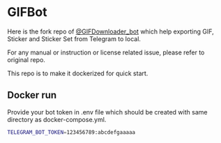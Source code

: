 # GIFBot

Here is the fork repo of [@GIFDownloader_bot](https://t.me/GIFDownloader_bot) which help exporting GIF, Sticker and Sticker Set from Telegram to local. 

For any manual or instruction or license related issue, please refer to original repo.

This repo is to make it dockerized for quick start.

## Docker run

Provide your bot token in .env file which should be created with same directory as docker-compose.yml.

``` bash
TELEGRAM_BOT_TOKEN=123456789:abcdefgaaaaa